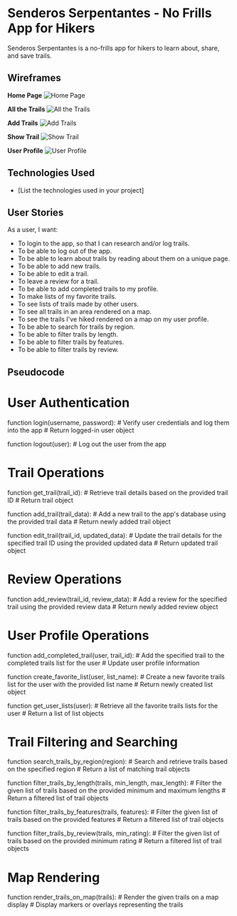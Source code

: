 # Senderos Serpentantes - No Frills App for Hikers

Senderos Serpentantes is a no-frills app for hikers to learn about, share, and save trails.

## Wireframes

**Home Page**
![Home Page](https://i.imgur.com/uehY9Xm.png)

**All the Trails**
![All the Trails](https://i.imgur.com/Yh2DuZA.png)

**Add Trails**
![Add Trails](https://i.imgur.com/WI9SHIH.png)

**Show Trail**
![Show Trail](https://i.imgur.com/bOAL3WM.png)

**User Profile**
![User Profile](https://i.imgur.com/26B2L1K.png)

## Technologies Used

- [List the technologies used in your project]

## User Stories

As a user, I want:
- To login to the app, so that I can research and/or log trails.
- To be able to log out of the app.
- To be able to learn about trails by reading about them on a unique page.
- To be able to add new trails.
- To be able to edit a trail.
- To leave a review for a trail.
- To be able to add completed trails to my profile.
- To make lists of my favorite trails.
- To see lists of trails made by other users.
- To see all trails in an area rendered on a map.
- To see the trails I've hiked rendered on a map on my user profile.
- To be able to search for trails by region.
- To be able to filter trails by length.
- To be able to filter trails by features.
- To be able to filter trails by review.

## Pseudocode

# User Authentication
function login(username, password):
    # Verify user credentials and log them into the app
    # Return logged-in user object

function logout(user):
    # Log out the user from the app

# Trail Operations
function get_trail(trail_id):
    # Retrieve trail details based on the provided trail ID
    # Return trail object

function add_trail(trail_data):
    # Add a new trail to the app's database using the provided trail data
    # Return newly added trail object

function edit_trail(trail_id, updated_data):
    # Update the trail details for the specified trail ID using the provided updated data
    # Return updated trail object

# Review Operations
function add_review(trail_id, review_data):
    # Add a review for the specified trail using the provided review data
    # Return newly added review object

# User Profile Operations
function add_completed_trail(user, trail_id):
    # Add the specified trail to the completed trails list for the user
    # Update user profile information

function create_favorite_list(user, list_name):
    # Create a new favorite trails list for the user with the provided list name
    # Return newly created list object

function get_user_lists(user):
    # Retrieve all the favorite trails lists for the user
    # Return a list of list objects

# Trail Filtering and Searching
function search_trails_by_region(region):
    # Search and retrieve trails based on the specified region
    # Return a list of matching trail objects

function filter_trails_by_length(trails, min_length, max_length):
    # Filter the given list of trails based on the provided minimum and maximum lengths
    # Return a filtered list of trail objects

function filter_trails_by_features(trails, features):
    # Filter the given list of trails based on the provided features
    # Return a filtered list of trail objects

function filter_trails_by_review(trails, min_rating):
    # Filter the given list of trails based on the provided minimum rating
    # Return a filtered list of trail objects

# Map Rendering
function render_trails_on_map(trails):
    # Render the given trails on a map display
    # Display markers or overlays representing the trails
